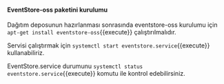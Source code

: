 #### EventStore-oss paketini kurulumu

Dağıtım deposunun hazırlanması sonrasında eventstore-oss kurulumu için  `apt-get install eventstore-oss`{{execute}}
çalıştırılmalıdır.

Servisi çalıştırmak için `systemctl start eventstore.service`{{execute}} kullanabiliriz.

EventStore.service durumunu `systemctl status eventstore.service`{{execute}}
komutu ile kontrol edebilirsiniz.
